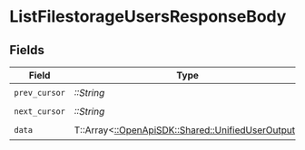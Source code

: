 # ListFilestorageUsersResponseBody


## Fields

| Field                                                                                         | Type                                                                                          | Required                                                                                      | Description                                                                                   |
| --------------------------------------------------------------------------------------------- | --------------------------------------------------------------------------------------------- | --------------------------------------------------------------------------------------------- | --------------------------------------------------------------------------------------------- |
| `prev_cursor`                                                                                 | *::String*                                                                                    | :heavy_check_mark:                                                                            | N/A                                                                                           |
| `next_cursor`                                                                                 | *::String*                                                                                    | :heavy_check_mark:                                                                            | N/A                                                                                           |
| `data`                                                                                        | T::Array<[::OpenApiSDK::Shared::UnifiedUserOutput](../../models/shared/unifieduseroutput.md)> | :heavy_check_mark:                                                                            | N/A                                                                                           |